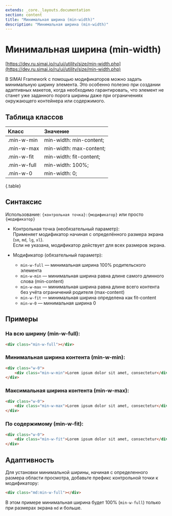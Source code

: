 ```yaml
---
extends: _core._layouts.documentation
section: content
title: "Минимальная ширина (min-width)"
description: "Минимальная ширина (min-width)"
---
```


# Минимальная ширина (min-width)

[https://dev.ru.simai.io/ru/ui/utility/size/min-width.php](https://dev.ru.simai.io/ru/ui/utility/size/min-width.php)

В SIMAI Framework с помощью модификаторов можно задать минимальную ширину элемента. Это особенно полезно при создании
адаптивных макетов, когда необходимо гарантировать, что элемент не станет уже заданного порога ширины даже при
ограничениях окружающего контейнера или содержимого.

## Таблица классов

| Класс       | Значение                |
|:------------|:------------------------|
| .min-w-min  | min-width: min-content; |
| .min-w-max  | min-width: max-content; |
| .min-w-fit  | min-width: fit-content; |
| .min-w-full | min-width: 100%;        |
| .min-w-0    | min-width: 0;           |
{.table}
## Синтаксис

Использование: `{контрольная точка}:{модификатор}` или просто `{модификатор}`

- Контрольная точка (необязательный параметр):  
  Применяет модификатор начиная с определённого размера экрана (`sm`, `md`, `lg`, `xl`).  
  Если не указана, модификатор действует для всех размеров экрана.

- Модификатор (обязательный параметр):

    - `min-w-full` — минимальная ширина 100% родительского элемента
    - `min-w-min` — минимальная ширина равна длине самого длинного слова (min-content)
    - `min-w-max` — минимальная ширина равна длине всего контента без учёта ограничений родителя (max-content)
    - `min-w-fit` — минимальная ширина определена как fit-content
    - `min-w-0` — минимальная ширина 0

## Примеры

### **На всю ширину (min-w-full):**

```html
<div class="min-w-full"></div>
```

### **Минимальная ширина контента (min-w-min):**

```html
<div class="w-0">
    <div class="min-w-min">Lorem ipsum dolor sit amet, consectetur</div>
</div>
```

### **Максимальная ширина контента (min-w-max):**

```html
<div class="w-0">
	<div class="min-w-max">Lorem ipsum dolor sit amet, consectetur</div>
</div>
```

### **По содержимому (min-w-fit):**

```html
<div class="w-0">
	<div class="min-w-fit">Lorem ipsum dolor sit amet, consectetur</div>
</div>
```

## Адаптивность

Для установки минимальной ширины, начиная с определенного размера области просмотра, добавьте префикс контрольной точки
к модификатору:

```html
<div class="md:min-w-full"></div>
```

В этом примере минимальная ширина будет 100% (`min-w-full`) только при размерах экрана `md` и больше.
